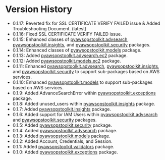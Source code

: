 # Version History

- 0.1.17: Reverted fix for SSL CERTIFICATE VERIFY FAILED issue & Added Troubleshooting Document. (latest)
- 0.1.16: Fixed SSL CERTIFICATE VERIFY FAILED issue.
- 0.1.15: Enhanced classes
  of [pyawsopstoolkit.advsearch](pyawsopstoolkit/advsearch), [pyawsopstoolkit.insights](pyawsopstoolkit/insights),
  and [pyawsopstoolkit.security](pyawsopstoolkit/security) packages.
- 0.1.14: Enhanced classes of [pyawsopstoolkit.models](pyawsopstoolkit/models) package.
- 0.1.13: Added [pyawsopstoolkit.advsearch.ec2](pyawsopstoolkit/advsearch/ec2) package.
- 0.1.12: Added [pyawsopstoolkit.models.ec2](pyawsopstoolkit/models/ec2) package.
- 0.1.11:
  Enhanced [pyawsopstoolkit.advsearch](pyawsopstoolkit/advsearch), [pyawsopstoolkit.insights](pyawsopstoolkit/insights),
  and [pyawsopstoolkit.security](pyawsopstoolkit/security) to support sub-packages based on AWS services.
- 0.1.10: Enhanced [pyawsopstoolkit.models](pyawsopstoolkit/models) to support sub-packages based on AWS services.
- 0.1.9: Added AdvanceSearchError within [pyawsopstoolkit.exceptions](pyawsopstoolkit/exceptions) package.
- 0.1.8: Added unused_users within [pyawsopstoolkit.insights](pyawsopstoolkit/insights) package.
- 0.1.7: Added [pyawsopstoolkit.insights](pyawsopstoolkit/insights) package.
- 0.1.6: Added support for IAM Users within [pyawsopstoolkit.advsearch](pyawsopstoolkit/advsearch)
  and [pyawsopstoolkit.security](pyawsopstoolkit/security) packages.
- 0.1.5: Added [pyawsopstoolkit.security](pyawsopstoolkit/security) package.
- 0.1.4: Added [pyawsopstoolkit.advsearch](pyawsopstoolkit/advsearch) package.
- 0.1.3: Added [pyawsopstoolkit.models](pyawsopstoolkit/models) package.
- 0.1.2: Added Account, Credentials, and Session.
- 0.1.1: Added [pyawsopstoolkit.validators](pyawsopstoolkit/validators) package.
- 0.1.0: Added [pyawsopstoolkit.exceptions](pyawsopstoolkit/exceptions) package.